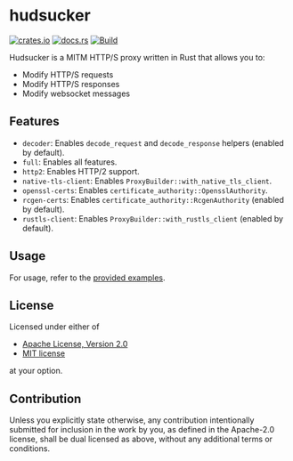 # hudsucker

[![crates.io](https://img.shields.io/crates/v/hudsucker)](https://crates.io/crates/hudsucker)
[![docs.rs](https://docs.rs/hudsucker/badge.svg)](https://docs.rs/hudsucker)
[![Build](https://github.com/omjadas/hudsucker/actions/workflows/build.yml/badge.svg)](https://github.com/omjadas/hudsucker/actions/workflows/build.yml)

Hudsucker is a MITM HTTP/S proxy written in Rust that allows you to:

- Modify HTTP/S requests
- Modify HTTP/S responses
- Modify websocket messages

## Features

- `decoder`: Enables `decode_request` and `decode_response` helpers (enabled by default).
- `full`: Enables all features.
- `http2`: Enables HTTP/2 support.
- `native-tls-client`: Enables `ProxyBuilder::with_native_tls_client`.
- `openssl-certs`: Enables `certificate_authority::OpensslAuthority`.
- `rcgen-certs`: Enables `certificate_authority::RcgenAuthority` (enabled by default).
- `rustls-client`: Enables `ProxyBuilder::with_rustls_client` (enabled by default).

## Usage

For usage, refer to the [provided examples](https://github.com/omjadas/hudsucker/tree/main/examples).

## License

Licensed under either of

- [Apache License, Version 2.0](LICENSE-APACHE)
- [MIT license](LICENSE-MIT)

at your option.

## Contribution

Unless you explicitly state otherwise, any contribution intentionally submitted
for inclusion in the work by you, as defined in the Apache-2.0 license, shall be
dual licensed as above, without any additional terms or conditions.
